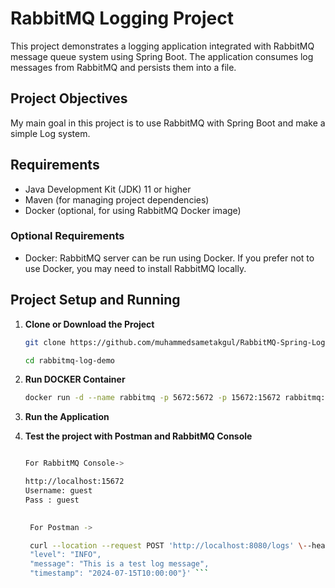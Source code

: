 # RabbitMQ Logging Project

This project demonstrates a logging application integrated with RabbitMQ message queue system using Spring Boot. The application consumes log messages from RabbitMQ and persists them into a file.

## Project Objectives

My main goal in this project is to use RabbitMQ with Spring Boot and make a simple Log system.

## Requirements

- Java Development Kit (JDK) 11 or higher
- Maven (for managing project dependencies)
- Docker (optional, for using RabbitMQ Docker image)

### Optional Requirements

- Docker: RabbitMQ server can be run using Docker. If you prefer not to use Docker, you may need to install RabbitMQ locally.

## Project Setup and Running

1. **Clone or Download the Project**

   ```bash
   git clone https://github.com/muhammedsametakgul/RabbitMQ-Spring-Log-Demo.git
   
   cd rabbitmq-log-demo
   
2. **Run DOCKER Container**

      ```bash
   docker run -d --name rabbitmq -p 5672:5672 -p 15672:15672 rabbitmq:3-management

3. **Run the Application**

4. **Test the project with Postman and RabbitMQ Console**


   ```bash
   
   For RabbitMQ Console->
   
   http://localhost:15672
   Username: guest
   Pass : guest

  
    For Postman ->
   
    curl --location --request POST 'http://localhost:8080/logs' \--header 'Content-Type: application/json' \--data-raw '{
    "level": "INFO",
    "message": "This is a test log message",
    "timestamp": "2024-07-15T10:00:00"}' ```



   
